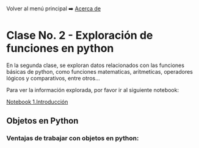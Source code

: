 Volver al menú principal ➡️ [Acerca de](1.%20Acerca%20de.md)

# Clase No. 2 - Exploración de funciones en python

En la segunda clase, se exploran datos relacionados con las funciones básicas de python, como funciones matematicas, aritmeticas, operadores lógicos y comparativos, entre otros...

Para ver la información explorada, por favor ir al siguiente notebook:

[Notebook 1.Introducción](./Notebooks/1.Introducci%C3%B3n.ipynb)

## Objetos en Python

### Ventajas de trabajar con objetos en python:



